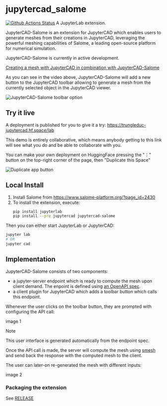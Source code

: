 # jupytercad_salome

[![Github Actions Status](https://github.com/jupytercad/jupytercad-salome/workflows/Build/badge.svg)](https://github.com/jupytercad/jupytercad-salome/actions/workflows/build.yml)
A JupyterLab extension.

JupyterCAD-Salome is an extension for JupyterCAD which enables users to generate meshes from their creations in JupyterCAD, leveraging the powerful meshing capabilities of Salome, a leading open-source platform for numerical simulation.

JupyterCAD-Salome is currently in active development.

[Creating a mesh with JupyterCAD in combination with JupyterCAD-Salome](https://github.com/martinRenou/jupytercad-salome/assets/21197331/733f5207-0e2f-4e33-9158-fb4289706463)

As you can see in the video above, JupyterCAD-Salome will add a new button to the JupyterCAD toolbar allowing to generate a mesh from the currently selected object in the JupyterCAD viewer.

![JupyterCAD-Salome toolbar option](https://github.com/martinRenou/jupytercad-salome/assets/21197331/8a97527f-c1e2-466e-b122-483de626dc6e)

## Try it live

A deployment is published for you to give it a try:
https://trungleduc-jupytercad.hf.space/lab

This demo is entirely collaborative, which means anybody getting to this link will
see what you do and be able to collaborate with you.

You can make your own deployment on HuggingFace pressing the "⋮" button on the top-right corner of the page, then "Duplicate this Space"

![Duplicate app button](https://github.com/martinRenou/jupytercad-salome/assets/21197331/77909be2-6263-4149-b9c0-ab837d86a82d)

## Local Install

1. Install Salome from https://www.salome-platform.org/?page_id=2430
2. To install the extension, execute:
   ```bash
   pip install jupyterlab
   pip install --pre jupytercad jupytercad-salome
   ```

Then you can either start JupyterLab or JupyterCAD:

```bash
jupyter lab
# OR
jupyter cad
```

## Implementation

JupyterCAD-Salome consists of two components:
- a jupyter-server endpoint which is ready to compute the mesh upon client demand. The enpoint is defined using [an OpenAPI spec](https://github.com/jupytercad/jupytercad-salome/blob/main/jupytercad_salome/schema/openapi.yaml).
- a client plugin for JupyterCAD which adds a toolbar button which calls this endpoint.

Whenever the user clicks on the toolbar button, they are prompted with configuring the API call:

image 1

> [!NOTE]
> This user interface is generated automatically from the endpoint spec.

Once the API call is made, the server will compute the mesh using [smesh](https://www.salome-platform.org/?page_id=374) and send back the response with the computed mesh to the client.

The user can later-on re-generated the mesh with different inputs:

image 2

### Packaging the extension

See [RELEASE](RELEASE.md)

